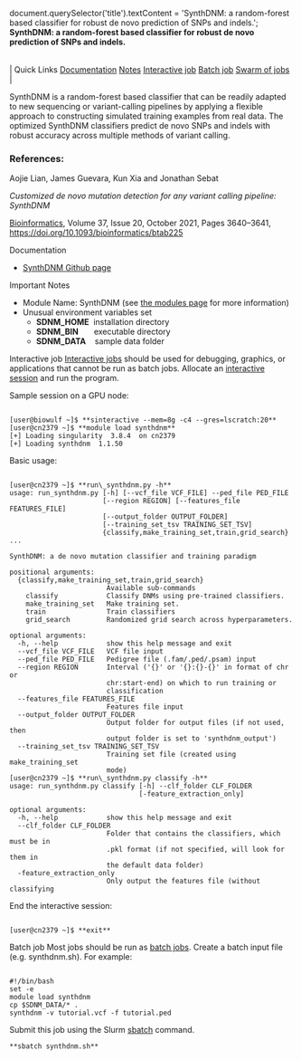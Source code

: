 

document.querySelector('title').textContent = 'SynthDNM: a random-forest based classifier for robust de novo prediction of SNPs and indels.';
**SynthDNM: a random-forest based classifier for robust de novo prediction of SNPs and indels.**


|  |
| --- |
| 
Quick Links
[Documentation](#doc)
[Notes](#notes)
[Interactive job](#int) 
[Batch job](#sbatch) 
[Swarm of jobs](#swarm) 
 |



SynthDNM is a random-forest based classifier that can be readily adapted
to new sequencing or variant-calling pipelines 
by applying a flexible approach to constructing simulated
training examples from real data. The optimized SynthDNM classifiers predict de novo SNPs and indels
with robust accuracy across multiple methods of variant calling.



### References:


 Aojie Lian, James Guevara, Kun Xia and Jonathan Sebat   

 *Customized de novo mutation detection for any variant
calling pipeline: SynthDNM*    

[Bioinformatics](https://academic.oup.com/bioinformatics/article/37/20/3640/6209072), Volume 37, Issue 20, October 2021, Pages 3640–3641, https://doi.org/10.1093/bioinformatics/btab225


Documentation
* [SynthDNM Github page](https://github.com/james-guevara/synthdnm)


Important Notes
* Module Name: SynthDNM (see [the modules page](https://hpc.nih.gov/apps/modules.html) for more information)
* Unusual environment variables set
	+ **SDNM\_HOME**  installation directory
	+ **SDNM\_BIN**       executable directory
	+ **SDNM\_DATA**    sample data folder



Interactive job
[Interactive jobs](/docs/userguide.html#int) should be used for debugging, graphics, or applications that cannot be run as batch jobs.
Allocate an [interactive session](/docs/userguide.html#int) and run the program. 
  
Sample session on a GPU node:



```

[user@biowulf ~]$ **sinteractive --mem=8g -c4 --gres=lscratch:20**
[user@cn2379 ~]$ **module load synthdnm**
[+] Loading singularity  3.8.4  on cn2379
[+] Loading synthdnm  1.1.50

```

Basic usage:

```

[user@cn2379 ~]$ **run\_synthdnm.py -h**
usage: run_synthdnm.py [-h] [--vcf_file VCF_FILE] --ped_file PED_FILE
                       [--region REGION] [--features_file FEATURES_FILE]
                       [--output_folder OUTPUT_FOLDER]
                       [--training_set_tsv TRAINING_SET_TSV]
                       {classify,make_training_set,train,grid_search} ...

SynthDNM: a de novo mutation classifier and training paradigm

positional arguments:
  {classify,make_training_set,train,grid_search}
                        Available sub-commands
    classify            Classify DNMs using pre-trained classifiers.
    make_training_set   Make training set.
    train               Train classifiers
    grid_search         Randomized grid search across hyperparameters.

optional arguments:
  -h, --help            show this help message and exit
  --vcf_file VCF_FILE   VCF file input
  --ped_file PED_FILE   Pedigree file (.fam/.ped/.psam) input
  --region REGION       Interval ('{}' or '{}:{}-{}' in format of chr or
                        chr:start-end) on which to run training or
                        classification
  --features_file FEATURES_FILE
                        Features file input
  --output_folder OUTPUT_FOLDER
                        Output folder for output files (if not used, then
                        output folder is set to 'synthdnm_output')
  --training_set_tsv TRAINING_SET_TSV
                        Training set file (created using make_training_set
                        mode)
[user@cn2379 ~]$ **run\_synthdnm.py classify -h**
usage: run_synthdnm.py classify [-h] --clf_folder CLF_FOLDER
                                [-feature_extraction_only]

optional arguments:
  -h, --help            show this help message and exit
  --clf_folder CLF_FOLDER
                        Folder that contains the classifiers, which must be in
                        .pkl format (if not specified, will look for them in
                        the default data folder)
  -feature_extraction_only
                        Only output the features file (without classifying

```


End the interactive session:

```

[user@cn2379 ~]$ **exit**

```

Batch job
Most jobs should be run as [batch jobs](/docs/userguide.html#submit).
Create a batch input file (e.g. synthdnm.sh). For example:



```

#!/bin/bash
set -e
module load synthdnm
cp $SDNM_DATA/* .
synthdnm -v tutorial.vcf -f tutorial.ped

```

Submit this job using the Slurm [sbatch](/docs/userguide.html) command.



```
**sbatch synthdnm.sh**
```





